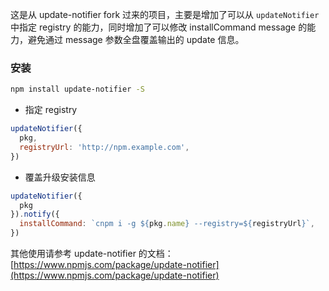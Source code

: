 这是从 update-notifier fork 过来的项目，主要是增加了可以从 `updateNotifier` 中指定 registry 的能力，同时增加了可以修改 installCommand message 的能力，避免通过 message 参数全盘覆盖输出的 update 信息。


### 安装

```bash
npm install update-notifier -S
```

+ 指定 registry

```js
updateNotifier({
  pkg,
  registryUrl: 'http://npm.example.com',
})
```

+ 覆盖升级安装信息

```js
updateNotifier({
  pkg
}).notify({
  installCommand: `cnpm i -g ${pkg.name} --registry=${registryUrl}`,
})
```

其他使用请参考 update-notifier 的文档：[https://www.npmjs.com/package/update-notifier](https://www.npmjs.com/package/update-notifier)
